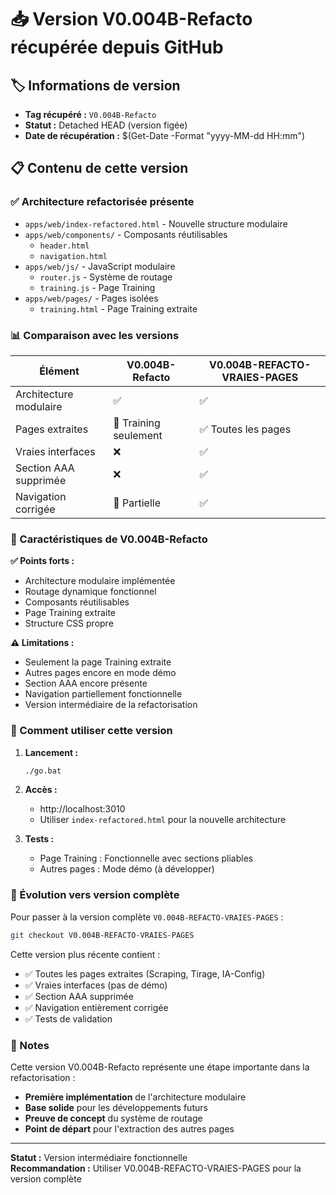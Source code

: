 # 📥 Version V0.004B-Refacto récupérée depuis GitHub

## 🏷️ Informations de version
- **Tag récupéré :** `V0.004B-Refacto`
- **Statut :** Detached HEAD (version figée)
- **Date de récupération :** $(Get-Date -Format "yyyy-MM-dd HH:mm")

## 📋 Contenu de cette version

### ✅ Architecture refactorisée présente
- `apps/web/index-refactored.html` - Nouvelle structure modulaire
- `apps/web/components/` - Composants réutilisables
  - `header.html`
  - `navigation.html`
- `apps/web/js/` - JavaScript modulaire
  - `router.js` - Système de routage
  - `training.js` - Page Training
- `apps/web/pages/` - Pages isolées
  - `training.html` - Page Training extraite

### 📊 Comparaison avec les versions

| Élément | V0.004B-Refacto | V0.004B-REFACTO-VRAIES-PAGES |
|---------|-----------------|-------------------------------|
| Architecture modulaire | ✅ | ✅ |
| Pages extraites | 🔶 Training seulement | ✅ Toutes les pages |
| Vraies interfaces | ❌ | ✅ |
| Section AAA supprimée | ❌ | ✅ |
| Navigation corrigée | 🔶 Partielle | ✅ |

### 🎯 Caractéristiques de V0.004B-Refacto

**✅ Points forts :**
- Architecture modulaire implémentée
- Routage dynamique fonctionnel
- Composants réutilisables
- Page Training extraite
- Structure CSS propre

**⚠️ Limitations :**
- Seulement la page Training extraite
- Autres pages encore en mode démo
- Section AAA encore présente
- Navigation partiellement fonctionnelle
- Version intermédiaire de la refactorisation

### 🚀 Comment utiliser cette version

1. **Lancement :**
   ```bash
   ./go.bat
   ```

2. **Accès :**
   - http://localhost:3010
   - Utiliser `index-refactored.html` pour la nouvelle architecture

3. **Tests :**
   - Page Training : Fonctionnelle avec sections pliables
   - Autres pages : Mode démo (à développer)

### 🔄 Évolution vers version complète

Pour passer à la version complète `V0.004B-REFACTO-VRAIES-PAGES` :

```bash
git checkout V0.004B-REFACTO-VRAIES-PAGES
```

Cette version plus récente contient :
- ✅ Toutes les pages extraites (Scraping, Tirage, IA-Config)
- ✅ Vraies interfaces (pas de démo)
- ✅ Section AAA supprimée
- ✅ Navigation entièrement corrigée
- ✅ Tests de validation

### 📝 Notes

Cette version V0.004B-Refacto représente une étape importante dans la refactorisation :
- **Première implémentation** de l'architecture modulaire
- **Base solide** pour les développements futurs
- **Preuve de concept** du système de routage
- **Point de départ** pour l'extraction des autres pages

---

**Statut :** Version intermédiaire fonctionnelle  
**Recommandation :** Utiliser V0.004B-REFACTO-VRAIES-PAGES pour la version complète



